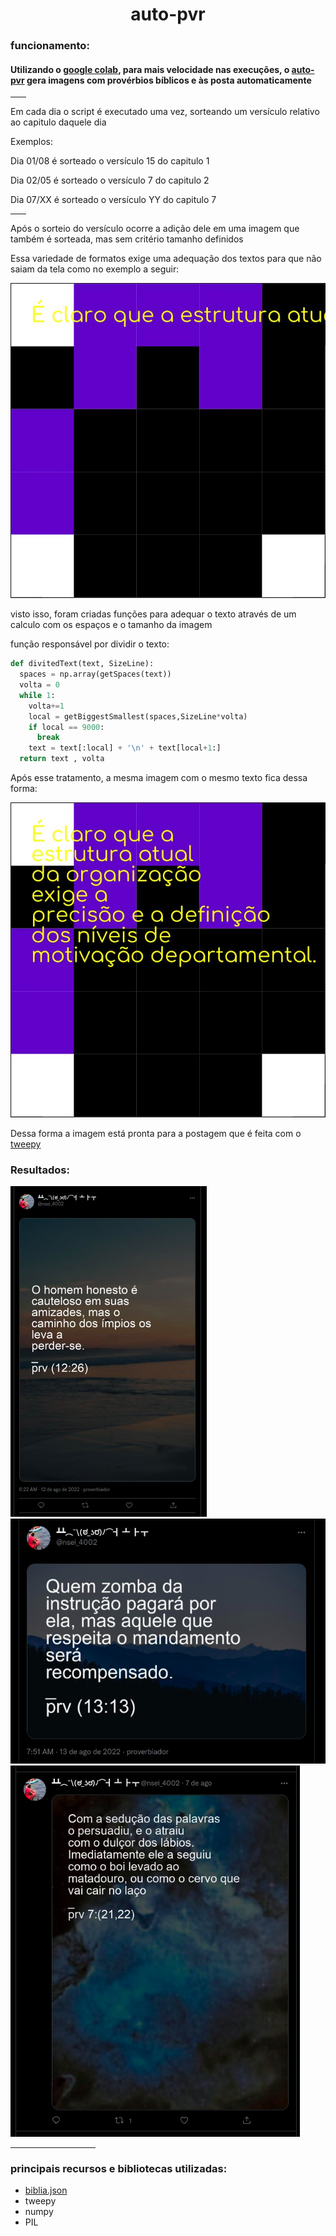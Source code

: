 <h1 align=center > auto-pvr</h1>

<h3>funcionamento:</h3>
<h4>Utilizando o <a href="https://colab.research.google.com/">google colab</a>, para mais velocidade nas execuções, o <a href ="https://github.com/luisArthurRodriguesDaSilva/proverbios-automaticos/blob/main/autoProverbious.ipynb">auto-pvr</a> gera imagens com provérbios bíblicos e às posta automaticamente</h4>

<hr width=5%/>
<p>Em cada dia o script é executado uma vez, sorteando um versículo relativo ao capitulo daquele dia</p>

<p>Exemplos:</p>
<p>Dia 01/08 é sorteado o versículo 15 do capitulo 1</p>
<p>Dia 02/05 é sorteado o versículo 7 do capitulo 2</p>
<p>Dia 07/XX é sorteado o versículo YY do capitulo 7</p>
<hr width=5%/>

<p>Após o sorteio do versículo ocorre a adição dele em uma imagem que também é sorteada, mas sem critério tamanho definidos</p>
<p>Essa variedade de formatos exige uma adequação dos textos para que não saiam da tela como no exemplo a seguir:</p>
<img src="readmeImgs/2Q== (3) copy.jpeg">
<p>visto isso, foram criadas funções para adequar o texto através de um calculo com os espaços e o tamanho da imagem</p>
função responsável por dividir o texto:

```python
def divitedText(text, SizeLine):
  spaces = np.array(getSpaces(text))
  volta = 0
  while 1:
    volta+=1
    local = getBiggestSmallest(spaces,SizeLine*volta)
    if local == 9000:
      break
    text = text[:local] + '\n' + text[local+1:]
  return text , volta
```
<p>Após esse tratamento, a mesma imagem com o mesmo texto fica dessa forma:</p>
<img src="readmeImgs/certa.jpeg">
<p>Dessa forma a imagem está pronta para a postagem que é feita com o <a href="https://github.com/tweepy/tweepy">tweepy</a></p>

<h3>Resultados:</h3>
<img src="readmeImgs/Captura de tela de 2022-08-14 01-11-51.png">
<img src="readmeImgs/Captura de tela de 2022-08-14 01-09-41.png">
<img src="readmeImgs/Captura de tela de 2022-08-14 01-21-27.png">
<hr width=27%/>

<h3>principais recursos e bibliotecas utilizadas:</h3>
<ul>
	<li><a href="https://github.com/thiagobodruk/bible/tree/master/json">biblia.json</a></li>
	<li>tweepy</li>
	<li>numpy</li>
	<li>PIL</li>
</ul>
